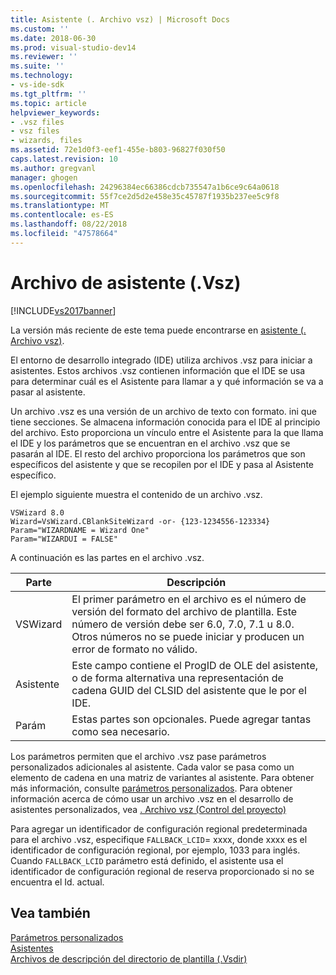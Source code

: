```yaml
---
title: Asistente (. Archivo vsz) | Microsoft Docs
ms.custom: ''
ms.date: 2018-06-30
ms.prod: visual-studio-dev14
ms.reviewer: ''
ms.suite: ''
ms.technology:
- vs-ide-sdk
ms.tgt_pltfrm: ''
ms.topic: article
helpviewer_keywords:
- .vsz files
- vsz files
- wizards, files
ms.assetid: 72e1d0f3-eef1-455e-b803-96827f030f50
caps.latest.revision: 10
ms.author: gregvanl
manager: ghogen
ms.openlocfilehash: 24296384ec66386cdcb735547a1b6ce9c64a0618
ms.sourcegitcommit: 55f7ce2d5d2e458e35c45787f1935b237ee5c9f8
ms.translationtype: MT
ms.contentlocale: es-ES
ms.lasthandoff: 08/22/2018
ms.locfileid: "47578664"
---
```

# <a name="wizard-vsz-file"></a>Archivo de asistente (.Vsz)
[!INCLUDE[vs2017banner](../../includes/vs2017banner.md)]

La versión más reciente de este tema puede encontrarse en [asistente (. Archivo vsz)](https://docs.microsoft.com/visualstudio/extensibility/internals/wizard-dot-vsz-file).  
  
El entorno de desarrollo integrado (IDE) utiliza archivos .vsz para iniciar a asistentes. Estos archivos .vsz contienen información que el IDE se usa para determinar cuál es el Asistente para llamar a y qué información se va a pasar al asistente.  
  
 Un archivo .vsz es una versión de un archivo de texto con formato. ini que tiene secciones. Se almacena información conocida para el IDE al principio del archivo. Esto proporciona un vínculo entre el Asistente para la que llama el IDE y los parámetros que se encuentran en el archivo .vsz que se pasarán al IDE. El resto del archivo proporciona los parámetros que son específicos del asistente y que se recopilen por el IDE y pasa al Asistente específico.  
  
 El ejemplo siguiente muestra el contenido de un archivo .vsz.  
  
```  
VSWizard 8.0  
Wizard=VsWizard.CBlankSiteWizard -or- {123-1234556-123334}  
Param="WIZARDNAME = Wizard One"  
Param="WIZARDUI = FALSE"  
```  
  
 A continuación es las partes en el archivo .vsz.  
  
|Parte|Descripción|  
|----------|-----------------|  
|VSWizard|El primer parámetro en el archivo es el número de versión del formato del archivo de plantilla. Este número de versión debe ser 6.0, 7.0, 7.1 u 8.0. Otros números no se puede iniciar y producen un error de formato no válido.|  
|Asistente|Este campo contiene el ProgID de OLE del asistente, o de forma alternativa una representación de cadena GUID del CLSID del asistente que le por el IDE.|  
|Parám|Estas partes son opcionales. Puede agregar tantas como sea necesario.|  
  
 Los parámetros permiten que el archivo .vsz pase parámetros personalizados adicionales al asistente. Cada valor se pasa como un elemento de cadena en una matriz de variantes al asistente. Para obtener más información, consulte [parámetros personalizados](../../extensibility/internals/custom-parameters.md). Para obtener información acerca de cómo usar un archivo .vsz en el desarrollo de asistentes personalizados, vea [. Archivo vsz (Control del proyecto)](http://msdn.microsoft.com/library/b8678fee-6795-46d1-9338-48b22d5e9207)  
  
 Para agregar un identificador de configuración regional predeterminada para el archivo .vsz, especifique `FALLBACK_LCID`= xxxx, donde xxxx es el identificador de configuración regional, por ejemplo, 1033 para inglés. Cuando `FALLBACK_LCID` parámetro está definido, el asistente usa el identificador de configuración regional de reserva proporcionado si no se encuentra el Id. actual.  
  
## <a name="see-also"></a>Vea también  
 [Parámetros personalizados](../../extensibility/internals/custom-parameters.md)   
 [Asistentes](../../extensibility/internals/wizards.md)   
 [Archivos de descripción del directorio de plantilla (.Vsdir)](../../extensibility/internals/template-directory-description-dot-vsdir-files.md)

